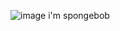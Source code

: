 ![image](https://github.com/takowaza/takowaza/assets/170387510/584a11b9-cbf6-4979-9293-5757985bcf0e)
i'm spongebob
